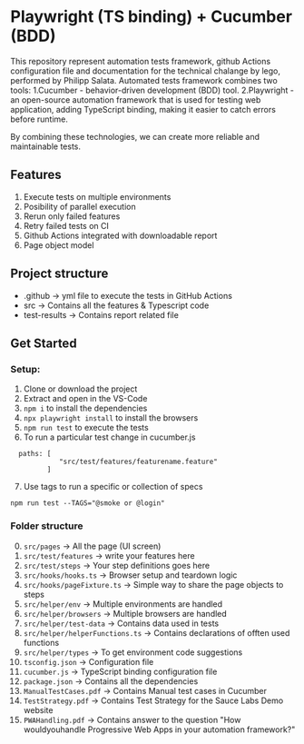 # Playwright (TS binding) + Cucumber (BDD)

This repository represent automation tests framework, github Actions configuration file and documentation for the technical chalange by lego, performed by Philipp Salata.
Automated tests framework combines two tools: 
1.Cucumber - behavior-driven development (BDD) tool. 
2.Playwright - an open-source automation framework that is used for testing web application, adding TypeScript binding, making it easier to catch errors before runtime.

By combining these technologies, we can create more reliable and maintainable tests.

## Features

1. Execute tests on multiple environments 
2. Posibility of parallel execution
3. Rerun only failed features
4. Retry failed tests on CI
5. Github Actions integrated with downloadable report
6. Page object model

## Project structure

- .github -> yml file to execute the tests in GitHub Actions
- src -> Contains all the features & Typescript code
- test-results -> Contains report related file

## Get Started

### Setup:

1. Clone or download the project
2. Extract and open in the VS-Code
3. `npm i` to install the dependencies
4. `npx playwright install` to install the browsers
5. `npm run test` to execute the tests
6. To run a particular test change in cucumber.js
```
  paths: [
            "src/test/features/featurename.feature"
         ] 
```
7. Use tags to run a specific or collection of specs
```
npm run test --TAGS="@smoke or @login"
```

### Folder structure
0. `src/pages` -> All the page (UI screen)
1. `src/test/features` -> write your features here
2. `src/test/steps` -> Your step definitions goes here
3. `src/hooks/hooks.ts` -> Browser setup and teardown logic
4. `src/hooks/pageFixture.ts` -> Simple way to share the page objects to steps
5. `src/helper/env` -> Multiple environments are handled
6. `src/helper/browsers` -> Multiple browsers are handled
7. `src/helper/test-data` -> Contains data used in tests
8. `src/helper/helperFunctions.ts` -> Contains declarations of offten used functions
9. `src/helper/types` -> To get environment code suggestions
10. `tsconfig.json` -> Configuration file
11. `cucumber.js` -> TypeScript binding configuration file
12. `package.json` -> Contains all the dependencies
13. `ManualTestCases.pdf` -> Contains Manual test cases in Cucumber
14. `TestStrategy.pdf` -> Contains Test Strategy for the Sauce Labs Demo website
15. `PWAHandling.pdf` -> Contains answer to the question "How wouldyouhandle Progressive Web Apps in your automation framework?"